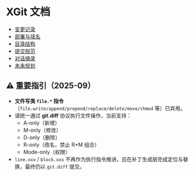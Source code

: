 # XGit 文档

- [变更记录](./changelog.md)
- [部署与域名](./vercel.md)
- [目录结构](./structure.md)
- [提交规范](./conventions.md)
- [对话摘录](./journal.md)
- [未来规划](./roadmap.md)

## ⚠️ 重要指引（2025-09）

- **文件写类 `file.*` 指令**（`file.write/append/prepend/replace/delete/move/chmod` 等）已弃用。  
- 请统一通过 **git.diff** 协议执行文件操作，当前支持：
  - A-only（新增）
  - M-only（修改）
  - D-only（删除）
  - R-only（改名，禁止 R+M 组合）
  - Mode-only（权限）
- `line.xxx` / `block.xxx` 不再作为执行指令推进，应在补丁生成层完成定位与替换，最终仍以 `git.diff` 提交。
